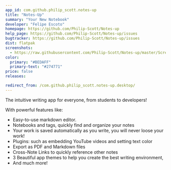 ```yaml
---
app_id: com.github.philip_scott.notes-up
title: "Notes-Up"
summary: "Your New Notebook"
developer: "Felipe Escoto"
homepage: https://github.com/Philip-Scott/Notes-up
help_page: https://github.com/Philip-Scott/Notes-up/issues
bugtracker: https://github.com/Philip-Scott/Notes-up/issues
dist: flatpak
screenshots:
  - https://raw.githubusercontent.com/Philip-Scott/Notes-up/master/Screenshot1.png
color:
  primary: "#BEDAFF"
  primary-text: "#274771"
price: false
releases:

redirect_from: /com.github.philip_scott.notes-up.desktop/
---
```


<p>The intuitive writing app for everyone, from students to developers!</p>
<p>With powerful features like:</p>
<ul>
<li>Easy-to-use markdown editor.</li>
<li>Notebooks and tags, quickly find and organize your notes</li>
<li>Your work is saved automatically as you write, you will never loose your work!</li>
<li>Plugins: such as embedding YouTube videos and setting text color</li>
<li>Export as PDF and Markdown files</li>
<li>Cross-Note Links to quickly reference other notes</li>
<li>3 Beautiful app themes to help you create the best writing environment,</li>
<li>And much more!</li>
</ul>